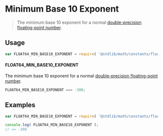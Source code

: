 # Minimum Base 10 Exponent

> The minimum base 10 exponent for a normal [double-precision floating-point number][ieee754].

<section class="usage">

## Usage

``` javascript
var FLOAT64_MIN_BASE10_EXPONENT = require( '@stdlib/math/constants/float64-min-base10-exponent' );
```

#### FLOAT64_MIN_BASE10_EXPONENT

The minimum base 10 exponent for a normal [double-precision floating-point number][ieee754].

``` javascript
FLOAT64_MIN_BASE10_EXPONENT === -308;
```

</section>

<!-- /.usage -->


<section class="examples">

## Examples

<!-- TODO: better example -->

``` javascript
var FLOAT64_MIN_BASE10_EXPONENT = require( '@stdlib/math/constants/float64-min-base10-exponent' );

console.log( FLOAT64_MIN_BASE10_EXPONENT );
// => -308
```

</section>

<!-- /.examples -->


<section class="links">

[ieee754]: https://en.wikipedia.org/wiki/IEEE_754-1985

</section>

<!-- /.links -->
